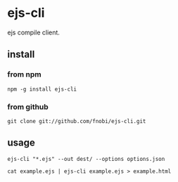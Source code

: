 ejs-cli
=======

ejs compile client.

## install

### from npm

```
npm -g install ejs-cli
```

### from github

```
git clone git://github.com/fnobi/ejs-cli.git
```

## usage

```
ejs-cli "*.ejs" --out dest/ --options options.json 
```

```
cat example.ejs | ejs-cli example.ejs > example.html
```
